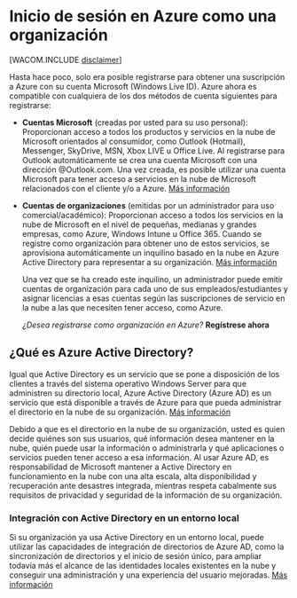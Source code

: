 <properties umbracoNaviHide="0" pageTitle="How To Configure Cloud Services" metaKeywords="Azure cloud services, cloud service, configure cloud service" description="Learn how to configure Azure cloud services." linkid="manage-windows-how-to-guide-storage-accounts" urlDisplayName="How to: storage accounts" headerExpose="" footerExpose="" disqusComments="1" title="Sign up for Azure as an organization" authors="terrylan" manager="terrylan" />

<tags ms.service="active-directory" ms.workload="identity" ms.tgt_pltfrm="na" ms.devlang="na" ms.topic="article" ms.date="01/01/1900" ms.author="terrylan"></tags>

# Inicio de sesión en Azure como una organización

[WACOM.INCLUDE [disclaimer][]]

Hasta hace poco, solo era posible registrarse para obtener una suscripción a Azure con su cuenta Microsoft (Windows Live ID). Azure ahora es compatible con cualquiera de los dos métodos de cuenta siguientes para registrarse:

-   **Cuentas Microsoft** (creadas por usted para su uso personal): Proporcionan acceso a todos los productos y servicios en la nube de Microsoft orientados al consumidor, como Outlook (Hotmail), Messenger, SkyDrive, MSN, Xbox LIVE u Office Live. Al registrarse para Outlook automáticamente se crea una cuenta Microsoft con una dirección @Outlook.com. Una vez creada, es posible utilizar una cuenta Microsoft para tener acceso a servicios en la nube de Microsoft relacionados con el cliente y/o a Azure. [Más información][]

-   **Cuentas de organizaciones** (emitidas por un administrador para uso comercial/académico): Proporcionan acceso a todos los servicios en la nube de Microsoft en el nivel de pequeñas, medianas y grandes empresas, como Azure, Windows Intune u Office 365. Cuando se registre como organización para obtener uno de estos servicios, se aprovisiona automáticamente un inquilino basado en la nube en Azure Active Directory para representar a su organización. [Más información][1]

    Una vez que se ha creado este inquilino, un administrador puede emitir cuentas de organización para cada uno de sus empleados/estudiantes y asignar licencias a esas cuentas según las suscripciones de servicio en la nube a las que necesiten tener acceso, como Azure.

    *¿Desea registrarse como organización en Azure?* **Regístrese ahora**

## ¿Qué es Azure Active Directory?

Igual que Active Directory es un servicio que se pone a disposición de los clientes a través del sistema operativo Windows Server para que administren su directorio local, Azure Active Directory (Azure AD) es un servicio que está disponible a través de Azure para que pueda administrar el directorio en la nube de su organización. [Más información][2]

Debido a que es el directorio en la nube de su organización, usted es quien decide quiénes son sus usuarios, qué información desea mantener en la nube, quién puede usar la información o administrarla y qué aplicaciones o servicios pueden tener acceso a esa información. Al usar Azure AD, es responsabilidad de Microsoft mantener a Active Directory en funcionamiento en la nube con una alta escala, alta disponibilidad y recuperación ante desastres integrada, mientras respeta cabalmente sus requisitos de privacidad y seguridad de la información de su organización.

### Integración con Active Directory en un entorno local

Si su organización ya usa Active Directory en un entorno local, puede utilizar las capacidades de integración de directorios de Azure AD, como la sincronización de directorios y el inicio de sesión único, para ampliar todavía más el alcance de las identidades locales existentes en la nube y conseguir una administración y una experiencia del usuario mejoradas. [Más información][3]

  [disclaimer]: ../includes/disclaimer.md
  [Más información]: http://windows.microsoft.com/en-US/windows-live/sign-in-what-is-microsoft-account
  [1]: http://technet.microsoft.com/es-es/library/jj573650
  [2]: http://technet.microsoft.com/es-es/library/hh967619
  [3]: http://technet.microsoft.com/es-es/library/jj573653
